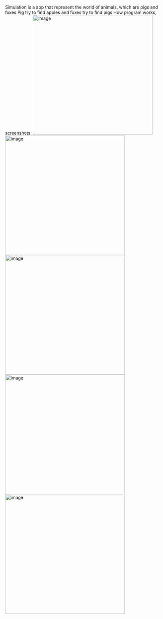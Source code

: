 Simulation is a app that represent the world of animals, which are pigs and foxes
Pig try to find apples and foxes try to find pigs
How program works, screenshots:
<img width="385" alt="image" src="https://github.com/timcol1/LifeSimulation/assets/91984444/04487b3b-c670-49f2-8731-2ba29c021bff">
<img width="385" alt="image" src="https://github.com/timcol1/LifeSimulation/assets/91984444/7fd21107-1d56-450b-9a82-e384f8a68db7">
<img width="385" alt="image" src="https://github.com/timcol1/LifeSimulation/assets/91984444/53c243e1-b473-467f-9cf9-67a898229104">
<img width="385" alt="image" src="https://github.com/timcol1/LifeSimulation/assets/91984444/b7cc73fd-6417-4f77-858e-117ca3905761">
<img width="385" alt="image" src="https://github.com/timcol1/LifeSimulation/assets/91984444/605949c8-6efb-430a-b8a1-0ef093e170e6">
